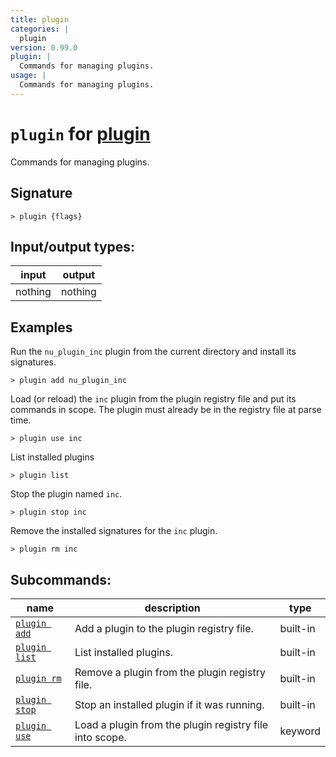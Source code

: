 ```yaml
---
title: plugin
categories: |
  plugin
version: 0.99.0
plugin: |
  Commands for managing plugins.
usage: |
  Commands for managing plugins.
---
```

<!-- This file is automatically generated. Please edit the command in https://github.com/nushell/nushell instead. -->

# `plugin` for [plugin](/commands/categories/plugin.md)

<div class='command-title'>Commands for managing plugins.</div>

## Signature

```> plugin {flags} ```


## Input/output types:

| input   | output  |
| ------- | ------- |
| nothing | nothing |

## Examples

Run the `nu_plugin_inc` plugin from the current directory and install its signatures.
```nu
> plugin add nu_plugin_inc

```

Load (or reload) the `inc` plugin from the plugin registry file and put its
commands in scope. The plugin must already be in the registry file at parse
time.
```nu
> plugin use inc

```

List installed plugins
```nu
> plugin list

```

Stop the plugin named `inc`.
```nu
> plugin stop inc

```

Remove the installed signatures for the `inc` plugin.
```nu
> plugin rm inc

```


## Subcommands:

| name                                           | description                                             | type     |
| ---------------------------------------------- | ------------------------------------------------------- | -------- |
| [`plugin add`](/commands/docs/plugin_add.md)   | Add a plugin to the plugin registry file.               | built-in |
| [`plugin list`](/commands/docs/plugin_list.md) | List installed plugins.                                 | built-in |
| [`plugin rm`](/commands/docs/plugin_rm.md)     | Remove a plugin from the plugin registry file.          | built-in |
| [`plugin stop`](/commands/docs/plugin_stop.md) | Stop an installed plugin if it was running.             | built-in |
| [`plugin use`](/commands/docs/plugin_use.md)   | Load a plugin from the plugin registry file into scope. | keyword  |